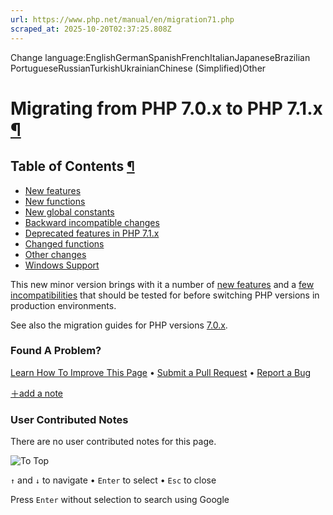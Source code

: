 ```yaml
---
url: https://www.php.net/manual/en/migration71.php
scraped_at: 2025-10-20T02:37:25.808Z
---
```


Change language:EnglishGermanSpanishFrenchItalianJapaneseBrazilian PortugueseRussianTurkishUkrainianChinese (Simplified)Other

# Migrating from PHP 7.0.x to PHP 7.1.x [¶](https://www.php.net/manual/en/migration71.php\#migration71)

## Table of Contents [¶](https://www.php.net/manual/en/migration71.php\#migration71)

- [New features](https://www.php.net/manual/en/migration71.new-features.php)
- [New functions](https://www.php.net/manual/en/migration71.new-functions.php)
- [New global constants](https://www.php.net/manual/en/migration71.constants.php)
- [Backward incompatible changes](https://www.php.net/manual/en/migration71.incompatible.php)
- [Deprecated features in PHP 7.1.x](https://www.php.net/manual/en/migration71.deprecated.php)
- [Changed functions](https://www.php.net/manual/en/migration71.changed-functions.php)
- [Other changes](https://www.php.net/manual/en/migration71.other-changes.php)
- [Windows Support](https://www.php.net/manual/en/migration71.windows-support.php)

This new minor version brings with it a number of
[new features](https://www.php.net/manual/en/migration71.new-features.php) and a
[few incompatibilities](https://www.php.net/manual/en/migration71.incompatible.php)
that should be tested for before switching PHP versions in production
environments.


See also the migration guides for PHP versions
[7.0.x](https://www.php.net/manual/en/migration70.php).


### Found A Problem?

[Learn How To Improve This Page](https://github.com/php/doc-base/blob/master/README.md "This will take you to our contribution guidelines on GitHub")
•
[Submit a Pull Request](https://github.com/php/doc-en/blob/master/appendices/migration71.xml)
•
[Report a Bug](https://github.com/php/doc-en/issues/new?body=From%20manual%20page:%20https:%2F%2Fphp.net%2Fmigration71%0A%0A---)

[＋add a note](https://www.php.net/manual/add-note.php?sect=migration71&repo=en&redirect=https://www.php.net/manual/en/migration71.php)

### User Contributed Notes

There are no user contributed notes for this page.

![To Top](https://www.php.net/images/to-top@2x.png)

`↑` and `↓` to navigate •
`Enter` to select •
`Esc` to close


Press `Enter` without
selection to search using Google